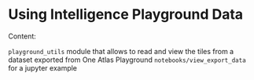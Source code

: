 # Using Intelligence Playground Data

Content:

`playground_utils` module that allows to read and view the tiles from a dataset exported from One Atlas Playground
`notebooks/view_export_data` for a jupyter example
